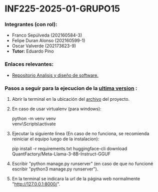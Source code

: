 # INF225-2025-01-GRUPO15
 ### Integrantes (con rol):
- Franco Sepúlveda  (202160584-3)
- Felipe Duran Alonso  (202160599-1)
- Oscar Valverde  (202173623-9)
- **Tutor:** Eduardo Pino
### Enlaces relevantes:
*  [Repositorio Analisis y diseño de software.](https://github.com/Blindas31/GRUPO5-2024-PROYINF) 

### Pasos a seguir para la ejecucion de la [ultima version]() :

1. Abrir la terminal en la ubicación del [archivo]() del proyecto.
2. En caso de usar virtualenv (para windows):
   
     python -m venv venv      
     venv\Scripts\activate   
4. Ejecutar la siguiente linea (En caso de no funciona, se recomienda reiniciar el equipo luego de la instalacion):
   
     pip install -r requirements.txt
     huggingface-cli download QuantFactory/Meta-Llama-3-8B-Instruct-GGUF
6. Escribir "python manage.py runserver" (en caso de que no funcioné escribir "python3 manage.py runserver").
7. En la terminal se indicara la url de la página web normalmente "http://127.0.0.1:8000/".
